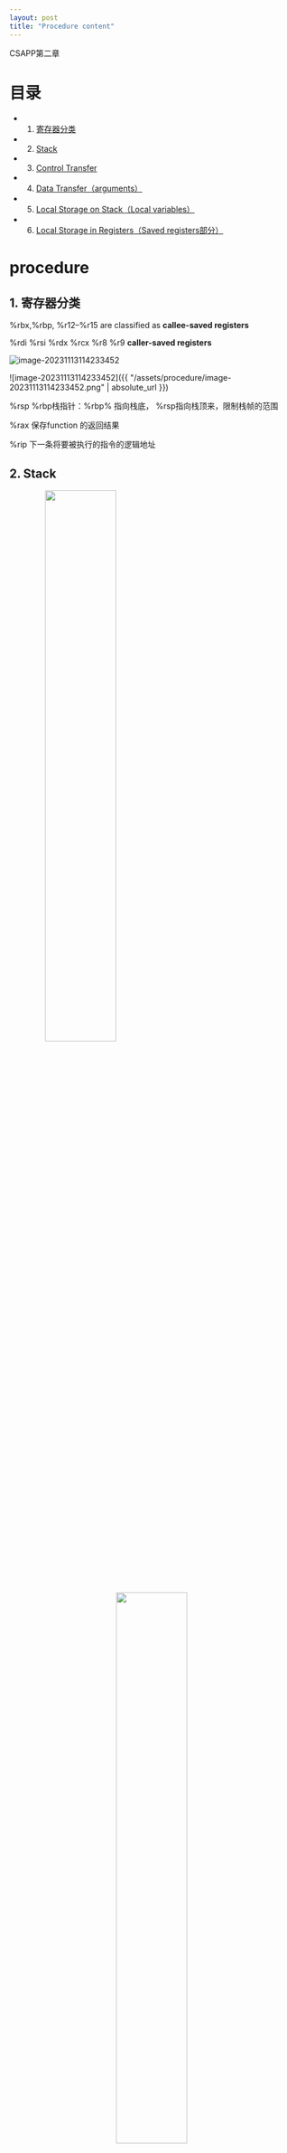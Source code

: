 ```yaml
---
layout: post
title: "Procedure content"
---
```

CSAPP第二章



# 目录

* 1. [寄存器分类](#register)
* 2. [Stack](#Stack)
* 3. [Control Transfer](#ControlTransfer)
* 4. [Data Transfer（arguments）](#DataTransferarguments)
* 5. [Local Storage on Stack（Local variables）](#LocalStorageonStackLocalvariables)
* 6. [Local Storage in Registers（Saved registers部分）](#LocalStorageinRegistersSavedregisters)

# procedure

##  1. <a name='register1'></a>寄存器分类

 %rbx,%rbp, %r12–%r15 are classified as **callee-saved registers**

%rdi  %rsi  %rdx  %rcx   %r8 %r9   **caller-saved registers**

![image-20231113114233452](assets/procedure/image-20231113114233452.png)

![image-20231113114233452]({{ "/assets/procedure/image-20231113114233452.png" | absolute_url }})

%rsp  %rbp栈指针：%rbp% 指向栈底， %rsp指向栈顶来，限制栈帧的范围

%rax 保存function 的返回结果

%rip 下一条将要被执行的指令的逻辑地址

##  2. <a name='Stack'></a>Stack

<center class="half">    <img src="assets/procedure/image-20231114155735683.png " width = "50%" align=left />    <img src="assets/procedure/image-20231114155112689.png " width = "50%" align=right/> </center>
![image-20231114155735683]({{ "/assets/procedure/image-20231114155735683.png" | absolute_url }})
![image-20231114155112689]({{ "/assets/procedure/image-20231114155112689.png" | absolute_url }})


例如p(int.....,int 7x,int 8x,int 9x)->先9x进栈在8x进栈,从后往前



##  3. <a name='ControlTransfer'></a>Control Transfer

call：被调用方法返回后的下一条指令地址（return address）push 到stack，然后pc设置为被调用方法的首地址

ret：pop出return address，然后pc设置为return address

##  4. <a name='DataTransferarguments'></a>Data Transfer（arguments）

![image-20231113135005671](assets/procedure/image-20231113135005671.png)
![image-20231113135005671]({{ "/assets/procedure/image-20231113135005671.png" | absolute_url }})


假设p调用proc，p栈帧里传给proc的参数，超过6个的，存储在stack里面，并且最后 a4p 先压入栈，再a4，每个参数要对齐，所以下面实际是p的栈帧结构。

![image-20231113135024111](assets/procedure/image-20231113135024111.png)
![image-20231113135024111]({{ "/assets/procedure/image-20231113135024111.png" | absolute_url }})

##  5. <a name='LocalStorageonStackLocalvariables'></a>Local Storage on Stack（Local variables）

局部变量存在stack的例子，局部变量也是按倒序来存的

![image-20231113145956959](assets/procedure/image-20231113145956959.png)
![image-20231113145956959]({{ "/assets/procedure/image-20231113135024111.png" | absolute_url }})

结合data transfer和local storage例子

![image-20231113152245467](assets/procedure/image-20231113152245467.png)
![image-20231113152245467]({{ "/assets/procedure/image-20231113152245467.png" | absolute_url }})

![image-20231113152301378](assets/procedure/image-20231113152301378.png)
![image-20231113152301378]({{ "/assets/procedure/image-20231113152301378.png" | absolute_url }})

为local variable设置栈帧，参数和加载方法的参数到register



![image-20231113152437223](assets/procedure/image-20231113152437223.png)
![image-20231113152437223]({{ "/assets/procedure/image-20231113152437223.png" | absolute_url }})

上图表示local variables x1-x4在 stack 的分配，**变量在stack不用对齐**； parameters x1-x4和&x1-&x4 6个分配在register，2个分配在stack,**参数在stack要对齐**

##  6. <a name='LocalStorageinRegistersSavedregisters'></a>Local Storage in Registers（Saved registers部分）

（使用**callee-saved registers**来保存变量，必须在callee()里面保存之前caller()的寄存器数据到stack，再使用，callee()执行完返回后，把stack的变量写回到寄存器，交给caller()继续执行)



The name“caller saved”: can be understood in the context of a procedure P having some local data in such a register and calling procedure Q. Since Q is free to alter this register,it is incumbent upon P(the caller) to first save the data before it makes the call.



![image-20231113192710103](assets/procedure/image-20231113192710103.png)
![image-20231113192710103]({{ "/assets/procedure/image-20231113192710103.png" | absolute_url }})

## 总结

栈帧压栈的顺序是

先看有没有需要保存的被调用者寄存器，有的话压栈，（callee-register）

随后看有没有多余的不满足条件的局部变量，有的话压栈，（Local variables，寄存器用完了存stack）

随后看有没有满足条件的局部变量，有的话压栈，（Local variables，指针，数组存stack）

随后看有没有多余的需要构造的参数，有的话压栈，（arguments大于6个存stack）

随后用call来调用函数并保存返回地址，函数返回后继续运行

运行到最后时，若之前有需要保存的被调用者寄存器，则把值从栈中弹回到对应的寄存器。
